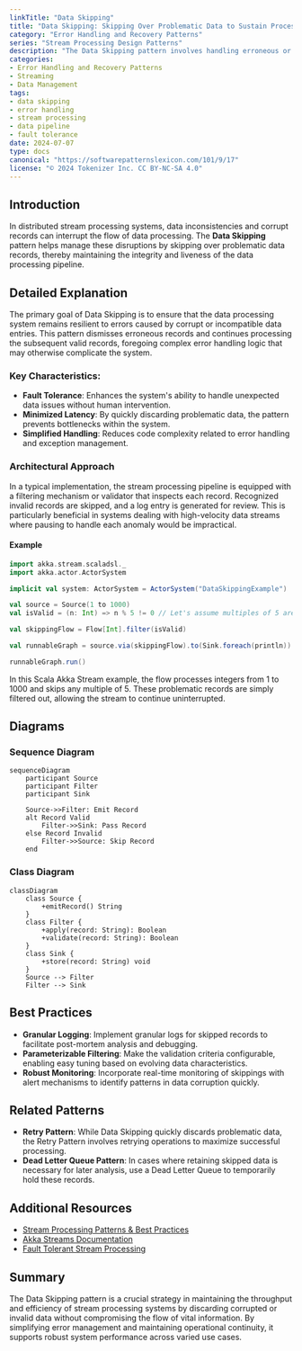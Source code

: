 ```yaml
---
linkTitle: "Data Skipping"
title: "Data Skipping: Skipping Over Problematic Data to Sustain Processing"
category: "Error Handling and Recovery Patterns"
series: "Stream Processing Design Patterns"
description: "The Data Skipping pattern involves handling erroneous or problematic data during stream processing by skipping such data to maintain the continuous flow of valid data through the processing pipeline."
categories:
- Error Handling and Recovery Patterns
- Streaming
- Data Management
tags:
- data skipping
- error handling
- stream processing
- data pipeline
- fault tolerance
date: 2024-07-07
type: docs
canonical: "https://softwarepatternslexicon.com/101/9/17"
license: "© 2024 Tokenizer Inc. CC BY-NC-SA 4.0"
---
```


## Introduction

In distributed stream processing systems, data inconsistencies and corrupt records can interrupt the flow of data processing. The **Data Skipping** pattern helps manage these disruptions by skipping over problematic data records, thereby maintaining the integrity and liveness of the data processing pipeline.

## Detailed Explanation

The primary goal of Data Skipping is to ensure that the data processing system remains resilient to errors caused by corrupt or incompatible data entries. This pattern dismisses erroneous records and continues processing the subsequent valid records, foregoing complex error handling logic that may otherwise complicate the system.

### Key Characteristics:
- **Fault Tolerance**: Enhances the system's ability to handle unexpected data issues without human intervention.
- **Minimized Latency**: By quickly discarding problematic data, the pattern prevents bottlenecks within the system.
- **Simplified Handling**: Reduces code complexity related to error handling and exception management.

### Architectural Approach

In a typical implementation, the stream processing pipeline is equipped with a filtering mechanism or validator that inspects each record. Recognized invalid records are skipped, and a log entry is generated for review. This is particularly beneficial in systems dealing with high-velocity data streams where pausing to handle each anomaly would be impractical.

#### Example

```scala
import akka.stream.scaladsl._
import akka.actor.ActorSystem

implicit val system: ActorSystem = ActorSystem("DataSkippingExample")

val source = Source(1 to 1000)
val isValid = (n: Int) => n % 5 != 0 // Let's assume multiples of 5 are problematic

val skippingFlow = Flow[Int].filter(isValid)

val runnableGraph = source.via(skippingFlow).to(Sink.foreach(println))

runnableGraph.run()
```

In this Scala Akka Stream example, the flow processes integers from 1 to 1000 and skips any multiple of 5. These problematic records are simply filtered out, allowing the stream to continue uninterrupted.

## Diagrams

### Sequence Diagram

```mermaid
sequenceDiagram
    participant Source
    participant Filter
    participant Sink

    Source->>Filter: Emit Record
    alt Record Valid
        Filter->>Sink: Pass Record
    else Record Invalid
        Filter->>Source: Skip Record
    end
```

### Class Diagram

```mermaid
classDiagram
    class Source {
        +emitRecord() String
    }
    class Filter {
        +apply(record: String): Boolean
        +validate(record: String): Boolean
    }
    class Sink {
        +store(record: String) void
    }
    Source --> Filter
    Filter --> Sink
```

## Best Practices

- **Granular Logging**: Implement granular logs for skipped records to facilitate post-mortem analysis and debugging.
- **Parameterizable Filtering**: Make the validation criteria configurable, enabling easy tuning based on evolving data characteristics.
- **Robust Monitoring**: Incorporate real-time monitoring of skippings with alert mechanisms to identify patterns in data corruption quickly.

## Related Patterns

- **Retry Pattern**: While Data Skipping quickly discards problematic data, the Retry Pattern involves retrying operations to maximize successful processing.
- **Dead Letter Queue Pattern**: In cases where retaining skipped data is necessary for later analysis, use a Dead Letter Queue to temporarily hold these records.

## Additional Resources

- [Stream Processing Patterns & Best Practices](https://example.com/stream-processing-patterns)
- [Akka Streams Documentation](https://doc.akka.io/docs/akka/current/stream/index.html)
- [Fault Tolerant Stream Processing](https://example.com/fault-tolerant-stream-processing)

## Summary

The Data Skipping pattern is a crucial strategy in maintaining the throughput and efficiency of stream processing systems by discarding corrupted or invalid data without compromising the flow of vital information. By simplifying error management and maintaining operational continuity, it supports robust system performance across varied use cases.
